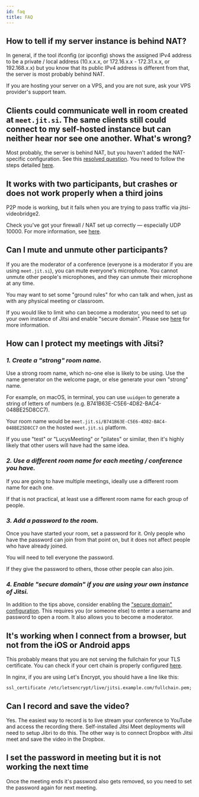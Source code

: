 ```yaml
---
id: faq
title: FAQ
---
```


## How to tell if my server instance is behind NAT?

In general, if the tool ifconfig (or ipconfig) shows the assigned IPv4 address to be a private / local address (10.x.x.x, or  172.16.x.x - 172.31.x.x, or 192.168.x.x) but you know that its public IPv4 address is different from that, the server is most probably behind NAT.

If you are hosting your server on a VPS, and you are not sure, ask your VPS provider's support team.

## Clients could communicate well in room created at `meet.jit.si`. The same clients still could connect to my self-hosted instance but can neither hear nor see one another. What's wrong?

Most probably, the server is behind NAT, but you haven't added the NAT-specific configuration. See this [resolved question](https://community.jitsi.org/t/cannot-see-video-or-hear-audio-on-self-hosted-instance/). You need to follow the steps detailed [here](devops-guide/devops-guide-quickstart#advanced-configuration).

## It works with two participants, but crashes or does not work properly when a third joins

P2P mode is working, but it fails when you are trying to pass traffic via jitsi-videobridge2.

Check you've got your firewall / NAT set up correctly — especially UDP 10000. For more information, see [here](devops-guide/devops-guide-quickstart#setup-and-configure-your-firewall).

## Can I mute and unmute other participants?

If you are the moderator of a conference (everyone is a moderator if you are using `meet.jit.si`), you can mute everyone's microphone. You cannot unmute other people's microphones, and they can unmute their microphone at any time.

You may want to set some "ground rules" for who can talk and when, just as with any physical meeting or classroom.

If you would like to limit who can become a moderator, you need to set up your own instance of Jitsi and enable "secure domain". Please see [here](#_4-enable-secure-domain-if-you-are-using-your-own-instance-of-jitsi_) for more information.

## How can I protect my meetings with Jitsi?

### _1. Create a "strong" room name._

Use a strong room name, which no-one else is likely to be using. Use the name generator on the welcome page, or else generate your own "strong" name.

For example, on macOS, in terminal, you can use `uuidgen` to generate a string of letters of numbers (e.g. B741B63E-C5E6-4D82-BAC4-048BE25D8CC7).

Your room name would be `meet.jit.si/B741B63E-C5E6-4D82-BAC4-048BE25D8CC7` on the hosted `meet.jit.si` platform.

If you use "test" or "LucysMeeting" or "pilates" or similar, then it's highly likely that other users will have had the same idea.

### _2. Use a different room name for each meeting / conference you have._

If you are going to have multiple meetings, ideally use a different room name for each one.

If that is not practical, at least use a different room name for each group of people.

### _3. Add a password to the room._

Once you have started your room, set a password for it. Only people who have the password can join from that point on, but it does not affect people who have already joined.

You will need to tell everyone the password.

If they give the password to others, those other people can also join.

### _4. Enable "secure domain" if you are using your own instance of Jitsi._

In addition to the tips above, consider enabling the ["secure domain" configuration](https://jitsi.github.io/handbook/docs/devops-guide/secure-domain). This requires you (or someone else) to enter a username and password to open a room. It also allows you to become a moderator.

## It's working when I connect from a browser, but not from the iOS or Android apps

This probably means that you are not serving the fullchain for your TLS certificate. You can check if your cert chain
is properly configured [here](https://whatsmychaincert.com/).

In nginx, if you are using Let's Encrypt, you should have a line like this:

`ssl_certificate /etc/letsencrypt/live/jitsi.example.com/fullchain.pem;`


## Can I record and save the video?
Yes. The easiest way to record is to live stream your conference to YouTube and access the recording there. Self-installed Jitsi Meet deployments will need to setup Jibri to do this. The other way is to connect Dropbox with Jitsi meet and save the video in the Dropbox. 

## I set the password in meeting but it is not working the next time
Once the meeting ends it's password also gets removed, so you need to set the password again for next meeting.

